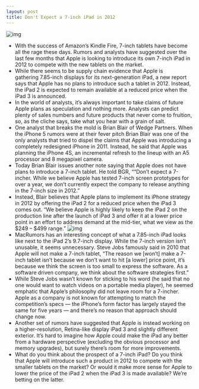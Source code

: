 ```yaml
---
layout: post
title: Don't Expect a 7-inch iPad in 2012
---
```

![img](http://media.idownloadblog.com/wp-content/uploads/2011/12/ipad-2-under-iphone-4-e1324657444599.jpeg)
* With the success of Amazon’s Kindle Fire, 7-inch tablets have become all the rage these days. Rumors and analysts have suggested over the last few months that Apple is looking to introduce its own 7-inch iPad in 2012 to compete with the new tablets on the market.
* While there seems to be supply chain evidence that Apple is gathering 7.85-inch displays for its next-generation iPad, a new report says that Apple has no plans to introduce such a tablet in 2012. Instead, the iPad 2 is expected to remain available at a reduced price when the iPad 3 is announced.
* In the world of analysts, it’s always important to take claims of future Apple plans as speculation and nothing more. Analysts can predict plenty of sales numbers and future products that never come to fruition, so, as the cliche says, take what you hear with a grain of salt.
* One analyst that breaks the mold is Brian Blair of Wedge Partners. When the iPhone 5 rumors were at their fever pitch Brian Blair was one of the only analysts that tried to dispel the claims that Apple was introducing a completely redesigned iPhone in 2011. Instead, he said that Apple was planning the iPhone 4S, an incremental refresh to the lineup with an A5 processor and 8 megapixel camera.
* Today Brian Blair issues another note saying that Apple does not have plans to introduce a 7-inch tablet. He told BGR, ““Don’t expect a 7-incher. While we believe Apple has tested 7-inch screen prototypes for over a year, we don’t currently expect the company to release anything in the 7-inch size in 2012.”
* Instead, Blair believes that Apple plans to implement its iPhone strategy in 2012 by offering the iPad 2 for a reduced price when the iPad 3 comes out. “We believe Apple is highly likely to keep the iPad 2 on the production line after the launch of iPad 3 and offer it at a lower price point in an effort to address demand at the mid-tier, what we view as the $249 – $499 range.”
![img](http://media.idownloadblog.com/wp-content/uploads/2011/12/iPad-Mini-comparison-e1324657472602.jpg)
* MacRumors has an interesting concept of what a 7.85-inch iPad looks like next to the iPad 2’s 9.7-inch display. While the 7-inch version isn’t unusable, it seems unnecessary. Steve Jobs famously said in 2010 that Apple will not make a 7-inch tablet, “The reason we [won’t] make a 7-inch tablet isn’t because we don’t want to hit [a lower] price point, it’s because we think the screen is too small to express the software. As a software driven company, we think about the software strategies first.”
* While Steve Jobs wasn’t known for sticking to his word (he said that no one would want to watch videos on a portable media player), he seemed emphatic that Apple’s philosophy did not leave room for a 7-incher. Apple as a company is not known for attempting to match the competition’s specs — the iPhone’s form factor has largely stayed the same for five years — and there’s no reason that approach should change now.
* Another set of rumors have suggested that Apple is instead working on a higher-resolution, Retina-like display iPad 3 and slightly different exterior. It’s hard to imagine how Apple could make the iPad any better from a hardware perspective (excluding the obvious processor and memory upgrades), but surely there’s room for more improvements.
* What do you think about the prospect of a 7-inch iPad? Do you think that Apple will introduce such a product in 2012 to compete with the smaller tablets on the market? Or would it make more sense for Apple to lower the price of the iPad 2 when the iPad 3 is made available? We’re betting on the latter.

